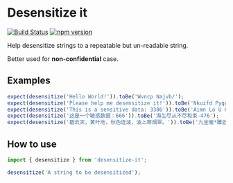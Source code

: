 # Desensitize it

[![Build Status](https://travis-ci.org/lazurey/desensitize-it.svg?branch=master)](https://travis-ci.org/lazurey/desensitize-it)
[![npm version](https://badge.fury.io/js/desensitize-it.svg)](https://badge.fury.io/js/desensitize-it)

Help desensitize strings to a repeatable but un-readable string.

Better used for **non-confidential** case.

## Examples

```javascript
expect(desensitize('Hello World!')).toBe('Wvncp Najvb/');
expect(desensitize('Please help me desensitize it!')).toBe('Nkuifd Pyqu Wm Djhtnysxdtf Wu:');
expect(desensitize('This is a sensitive data: 3306')).toBe('Aimn Lo U Qwfoymihe Rlzg- 6431');
expect(desensitize('这是一个敏感数据：666')).toBe('海生尽从不尽和束-476');
expect(desensitize('碧云天，黄叶地，秋色连波，波上寒烟翠。')).toBe('九坐催*雕庙献:年九韵身+两梦学上手.');
```

## How to use

```typescript
import { desensitize } from 'desensitize-it';

desensitize('A string to be desensitized');
```
